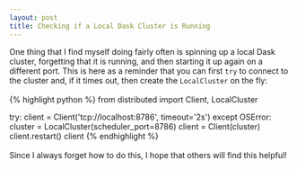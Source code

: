 ```yaml
---
layout: post
title: Checking if a Local Dask Cluster is Running
---
```


One thing that I find myself doing fairly often is spinning up a local Dask cluster, forgetting that it is running, and then starting it up again on a different port. This is here as a reminder that you can first `try` to connect to the cluster and, if it times out, then create the `LocalCluster` on the fly:
<br><br>
{% highlight python %}
from distributed import Client, LocalCluster

try:
    client = Client('tcp://localhost:8786', timeout='2s')
except OSError:
    cluster = LocalCluster(scheduler_port=8786)
    client = Client(cluster)
client.restart()
client
{% endhighlight %}
<br><br>
Since I always forget how to do this, I hope that others will find this helpful!
